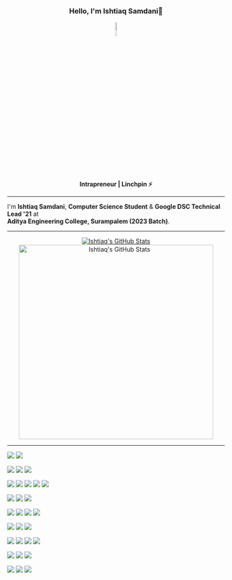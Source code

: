 
<h3 align="center">Hello, I'm Ishtiaq Samdani👋</h3>
<div align="center">
<img src="https://i.pinimg.com/originals/a8/d5/ba/a8d5baeb06fc12c77ccefd0121010d20.gif" width="9%"/>
<p> <b>Intrapreneur | Linchpin ⚡️ </b></p>

</div>

***

I'm <b>Ishtiaq Samdani</b>, <b>Computer Science Student</b> & <b>Google DSC Technical Lead '21</b> at  
<b>Aditya Engineering College, Surampalem (2023 Batch)</b>.  


***
  

<div align="center">



   
<a href="https://github.com/ishtiaqSamdani">
<img align="center" src="https://github-readme-stats.vercel.app/api/top-langs/?username=ishtiaqSamdani&langs_count=8&show_icons=true&theme=tokyonight&bg_color=120deg,22272e,1b2439,1c1f41,261746,360444&hide_border=true&layout=compact" alt="Ishtiaq's GitHub Stats" />
</a>

<a href="https://github.com/ishtiaqSamdani">
<img align="center" src="https://github-readme-stats.vercel.app/api?username=ishtiaqSamdani&show_icons=true&theme=tokyonight&bg_color=120deg,22272e,1b2439,1c1f41,261746,360444&hide_border=true" alt="Ishtiaq's GitHub Stats" width="450rem"/>
</a>

</div>

***


<!-- OS -->
![](https://img.shields.io/badge/OS-Win-informational?style=for-the-badge&logo=Windows&logoColor=white&color=261746&labelColor=360444)
![](https://img.shields.io/badge/OS-Linux-informational?style=for-the-badge&logo=linux&logoColor=white&color=261746&labelColor=360444)


<!-- Editors -->
![](https://img.shields.io/badge/Editor-Pycharm-informational?style=for-the-badge&logo=PyCharm&logoColor=white&color=261746&labelColor=360444)
![](https://img.shields.io/badge/Editor-VS_Code-informational?style=for-the-badge&logo=Visual-Studio-Code&logoColor=white&color=261746&labelColor=360444)
![](https://img.shields.io/badge/Editor-Visual_Studio-informational?style=for-the-badge&logo=Visual-Studio&logoColor=white&color=261746&labelColor=360444)

<!-- Language -->
![](https://img.shields.io/badge/Code-Python-informational?style=for-the-badge&logo=python&logoColor=white&color=261746&labelColor=360444)
![](https://img.shields.io/badge/Code-JavaScript-informational?style=for-the-badge&logo=javascript&logoColor=white&color=261746&labelColor=360444)
![](https://img.shields.io/badge/Code-TypeScript-informational?style=for-the-badge&logo=TypeScript&logoColor=white&color=261746&labelColor=360444)
![](https://img.shields.io/badge/Code-C++-informational?style=for-the-badge&logo=C&logoColor=white&color=261746&labelColor=360444)
![](https://img.shields.io/badge/Code-Golang-informational?style=for-the-badge&logo=go&logoColor=white&color=261746&labelColor=360444)

![](https://img.shields.io/badge/Code-HTML5-informational?style=for-the-badge&logo=HTML5&logoColor=white&labelColor=360444&color=261746)
![](https://img.shields.io/badge/Code-CSS_Wizardry-informational?style=for-the-badge&logo=CSS3&logoColor=white&color=261746&labelColor=360444)
![](https://img.shields.io/badge/Code-Sass-informational?style=for-the-badge&logo=Sass&logoColor=white&labelColor=360444&color=261746)

<!-- FrameWorks Libraries & Tools -->
![](https://img.shields.io/badge/FrameWork-Node.js-informational?style=for-the-badge&logo=Node.js&logoColor=white&color=261746&labelColor=360444)
![](https://img.shields.io/badge/Library-React-informational?style=for-the-badge&logo=React&logoColor=white&color=261746&labelColor=360444)
![](https://img.shields.io/badge/Library-GreenSock-informational?style=for-the-badge&logo=GreenSock&logoColor=white&color=261746&labelColor=360444)
![](https://img.shields.io/badge/FrameWork-Bootstrap-informational?style=for-the-badge&logo=Bootstrap&logoColor=white&color=261746&labelColor=360444)







<!-- Skills -->
![](https://img.shields.io/badge/Skills-Git_Bash-informational?style=for-the-badge&logo=gnu-bash&logoColor=white&color=261746&labelColor=360444)
![](https://img.shields.io/badge/Skills-FastAPI-informational?style=for-the-badge&logo=FastAPI&logoColor=white&color=261746&labelColor=360444)
![](https://img.shields.io/badge/Skills-Figma-informational?style=for-the-badge&logo=Figma&logoColor=white&color=261746&labelColor=360444)

<!-- Competitive -->
![](https://img.shields.io/badge/Competitive-CodeChef-informational?style=for-the-badge&logo=CodeChef&logoColor=white&color=261746&labelColor=360444)
![](https://img.shields.io/badge/Competitive-LeetCode-informational?style=for-the-badge&logo=LeetCode&logoColor=white&color=261746&labelColor=360444)
![](https://img.shields.io/badge/Competitive-HackerRank-informational?style=for-the-badge&logo=HackerRank&logoColor=white&color=261746&labelColor=360444)
![](https://img.shields.io/badge/Competitive-HackerEarth-informational?style=for-the-badge&logo=HackerEarth&logoColor=white&color=261746&labelColor=360444)


<!-- DataBase -->
![](https://img.shields.io/badge/db-PostgreSQL-informational?style=for-the-badge&logo=postgresql&logoColor=white&color=261746&labelColor=360444)
![](https://img.shields.io/badge/db-MongoDB-informational?style=for-the-badge&logo=MongoDB&logoColor=white&color=261746&labelColor=360444)
![](https://img.shields.io/badge/db-Cockroach_db-informational?style=for-the-badge&logo=Cockroach-Labs&logoColor=white&color=261746&labelColor=360444)


<!-- clouds -->
![](https://img.shields.io/badge/Cloud-Firebase-informational?style=for-the-badge&logo=Firebase&logoColor=white&color=261746&labelColor=360444)
![](https://img.shields.io/badge/Cloud-Amazon_AWS-informational?style=for-the-badge&logo=Amazon-AWS&logoColor=white&color=261746&labelColor=360444)
![](https://img.shields.io/badge/Cloud-Heroku-informational?style=for-the-badge&logo=Heroku&logoColor=white&color=261746&labelColor=360444)
